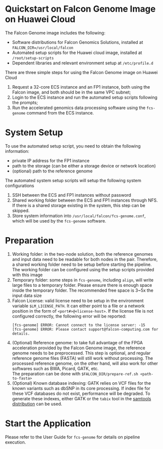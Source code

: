 # Quickstart on Falcon Genome Image on Huawei Cloud

The Falcon Genome image includes the following:
- Software distributions for Falcon Genomics Solutions, installed at
`FALCON_DIR=/usr/local/falcon`
- Automated setup scripts for the Huawei cloud image, installed at
`/root/setup-scripts`
- Dependent libraries and relevant environment setup at `/etc/profile.d`

There are three simple steps for using the Falcon Genome image on Huawei Cloud
1. Request a 32-core ECS instance and an FP1 instance, both using the Falcon
image, and both should be in the same VPC subnet;
2. Login to the ECS instance and run the automated setup scripts following the
prompts;
3. Run the accelerated genomics data processing software using the `fcs-genome`
command from the ECS instance.

# System Setup

To use the automated setup script, you need to obtain the following information:
- private IP address for the FP1 instance
- path to the storage (can be either a storage device or network location)
- (optional) path to the reference genome

The automated system setup scripts will setup the following system
configurations
1. SSH between the ECS and FP1 instances without password
2. Shared working folder between the ECS and FP1 instances through NFS. If
there is a shared storage existing in the system, this step can be skipped.
3. Store system information into `/usr/local/falcon/fcs-genome.conf`, which will
be used by the `fcs-genome` software.

# Preparation

1. Working folder: in the two-node solution, both the reference genomes and
input data
need to be readable for both nodes in the pair. Therefore, a shared working
folder need to be setup before starting the pipeline. The working folder can
be configured using the setup scripts provided with this image
1. Temporary folder: some steps in `fcs-genome`, including `align`,
will write large files to a temporary folder. Please ensure there is enough
space inside the temporary folder. The recommended free space is 3~5x the
input data size
1. Falcon License: valid license need to be setup in the environment variable
`$LM_LICENSE_PATH`. It can either point to a file or a network position in the
form of `<port#>@<license-host>`. If the license file is not configured
correctly, the following error will be reported:
    ```
    [fcs-genome] ERROR: Cannot connect to the license server: -15
    [fcs-genome] ERROR: Please contact support@falcon-computing.com for details.
    ```
1. (Optional) Reference genome: to take full advantage of the FPGA acceleration
provided by the Falcon Genome image, the reference genome needs to be
preprocessed. This step is optional, and regular reference genome files (FASTA)
will still work without processing. The processed reference genome, on the
other hand, will also work for other softwares such as BWA, Picard, GATK,
etc.    
The preparation can be done with `$FALCON_DIR/prepare-ref.sh <path-to-fasta>`
1. (Optional) Known database indexing: GATK relies on VCF files for the known
variants such as dbSNP in its core processing. If index file for these VCF
databases do not exist, performance will be degraded. To generate these
indexes, either GATK or the `tabix` tool in the
[samtools distribution](http://www.htslib.org/download/) can be used.

# Start the Application
Please refer to the User Guide for `fcs-genome` for details on pipeline
execution.
